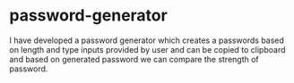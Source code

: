 # password-generator
I have developed a password generator which creates a passwords based on length and type inputs provided by user and  can be  copied to clipboard and based on generated password we can compare the strength of password. 
